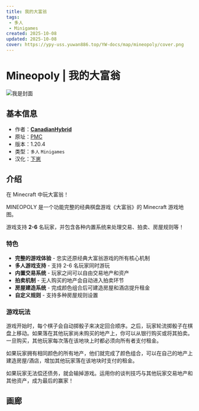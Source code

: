 ```yaml
---
title: 我的大富翁
tags: 
 - 多人
 - Minigames
created: 2025-10-08
updated: 2025-10-08
cover: https://ypy-uss.yuwan886.top/YW-docs/map/mineopoly/cover.png
---
```


# Mineopoly | 我的大富翁
![我是封面](https://ypy-uss.yuwan886.top/YW-docs/map/mineopoly/cover.png)
## 基本信息

- 作者：[**CanadianHybrid**](https://www.planetminecraft.com/member/canadianhybrid/)
- 原址：[PMC](https://www.planetminecraft.com/project/mineopoly-monopoly-in-minecraft/)
- 版本：1.20.4
- 类型：`多人` `Minigames`
- 汉化：[下崽](https://pan.quark.cn/s/6ba2ca32cf82)

## 介绍

在 Minecraft 中玩大富翁！

MINEOPOLY 是一个功能完整的经典棋盘游戏《大富翁》的 Minecraft 游戏地图。

游戏支持 **2-6** 名玩家，并包含各种内置系统来处理交易、拍卖、房屋规则等！

### 特色

- **完整的游戏体验** - 忠实还原经典大富翁游戏的所有核心机制
- **多人游戏支持** - 支持 2-6 名玩家同时游玩
- **内置交易系统** - 玩家之间可以自由交易地产和资产
- **拍卖机制** - 无人购买的地产会自动进入拍卖环节
- **房屋建造系统** - 完成颜色组合后可建造房屋和酒店提升租金
- **自定义规则** - 支持多种房屋规则设置

### 游戏玩法

游戏开始时，每个棋子会自动掷骰子来决定回合顺序。之后，玩家轮流掷骰子在棋盘上移动。如果落在其他玩家尚未购买的地产上，你可以从银行购买或将其拍卖。一旦购买，其他玩家每次落在该地块上时都必须向所有者支付租金。

如果玩家拥有相同颜色的所有地产，他们就完成了颜色组合，可以在自己的地产上建造房屋/酒店，增加其他玩家落在该地块时支付的租金。

如果玩家无法偿还债务，就会输掉游戏。运用你的谈判技巧与其他玩家交易地产和其他资产，成为最后的赢家！


## 画廊

<Gallery :images="[
  { src: 'https://ypy-uss.yuwan886.top/YW-docs/map/mineopoly/1.png' },
  { src: 'https://ypy-uss.yuwan886.top/YW-docs/map/mineopoly/2.png' },
  { src: 'https://ypy-uss.yuwan886.top/YW-docs/map/mineopoly/3.png' }
]" />